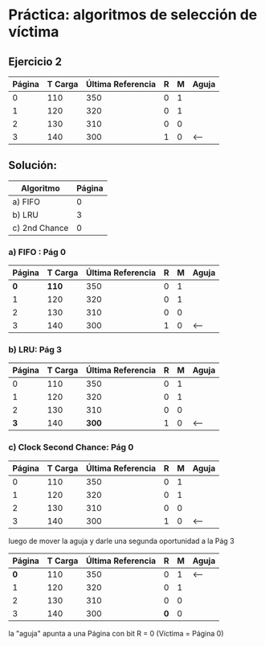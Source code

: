 # Práctica: algoritmos de selección de víctima


## Ejercicio 2

| Página | T Carga | Última Referencia | R  |  M | Aguja | 
| -------| ------- | ----------------- | -- | -- | ----- |
|   0    |  110    |       350         |  0 |  1 |       | 
|   1    |  120    |       320         |  0 |  1 |       |
|   2    |  130    |       310         |  0 |  0 |       |
|   3    |  140    |       300         |  1 |  0 | <--   |

## Solución: 


|  Algoritmo   | Página | 
| ------------ | -----  |
| a) FIFO      |   0    | 
| b) LRU       |   3    |
| c) 2nd Chance|   0     |



### a) FIFO :  	Pág 0


| Página | **T Carga** | Última Referencia | R  |  M | Aguja | 
| -------| ------- | ----------------- | -- | -- | ----- |
|  **0** | **110** |       350         |  0 |  1 |       | 
|   1    |  120    |       320         |  0 |  1 |       |
|   2    |  130    |       310         |  0 |  0 |       |
|   3    |  140    |       300         |  1 |  0 | <--   |



### b)	LRU:  Pág 3


| Página | T Carga | **Última Referencia** | R  |  M | Aguja | 
| -------| ------- | ----------------- | -- | -- | ----- |
|   0    |  110    |       350         |  0 |  1 |       | 
|   1    |  120    |       320         |  0 |  1 |       |
|   2    |  130    |       310         |  0 |  0 |       |
|   **3**    |  140    |       **300**         |  1 |  0 | <--   |


### c)	Clock Second Chance:  Pág 0



| Página | T Carga | Última Referencia | **R**  |  M | **Aguja** | 
| -------| ------- | ----------------- | -- | -- | ----- |
|   0    |  110    |       350         |  0 |  1 |       | 
|   1    |  120    |       320         |  0 |  1 |       |
|   2    |  130    |       310         |  0 |  0 |       |
|   3    |  140    |       300         |  1 |  0 | <--   |

 luego de mover la aguja y darle una segunda oportunidad a la Pág 3

| Página | T Carga | Última Referencia | **R**  |  M | **Aguja** | 
| -------| ------- | ----------------- | -- | -- | ----- |
|   **0**    |  110    |       350         |  0 |  1 |  <--  | 
|   1    |  120    |       320         |  0 |  1 |       |
|   2    |  130    |       310         |  0 |  0 |       |
|   3    |  140    |       300         |  **0** |  0 |    |

 la "aguja" apunta a una Página con bit R = 0  (Víctima = Página 0)






